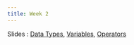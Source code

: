 ```yaml
---
title: Week 2
---
```


Slides
: [Data Types](https://docs.google.com/presentation/d/15XnvwOhw4ij0TJ6tnFgsEgkVnWQXFLQ7ENF3FI7gOzQ/edit?usp=sharing), [Variables](https://docs.google.com/presentation/d/1PoTT_J34I0OLHXNyCHrNCr4Z4SV4k0mhdA9BUYCnl9A/edit?usp=sharing), [Operators](https://docs.google.com/presentation/d/1tM_oHfnVaoYW_37rDNQEMnlvRDrECt-W6YVyPeAyxJc/edit?usp=sharing)
